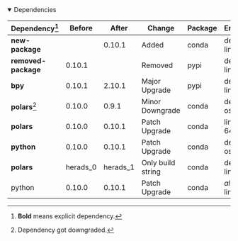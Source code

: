 <details open>
<summary>Dependencies</summary>

|Dependency[^1]|Before|After|Change|Package|Environments|
|-|-|-|-|-|-|
|**new-package**||0.10.1|Added|conda|default on linux-64|
|**removed-package**|0.10.1||Removed|pypi|default on linux-64|
|**bpy**|0.10.1|2.10.1|Major Upgrade|pypi|default on linux-64|
|**polars**[^2]|0.10.0|0.9.1|Minor Downgrade|conda|default on osx-arm64|
|**polars**|0.10.0|0.10.1|Patch Upgrade|conda|lint on linux-64|
|**python**|0.10.0|0.10.1|Patch Upgrade|conda|default on osx-arm64|
|**polars**|herads_0|herads_1|Only build string|conda|default on linux-64|
|python|0.10.0|0.10.1|Patch Upgrade|conda|*all envs* on linux-64|

</details>

[^1]: **Bold** means explicit dependency.
[^2]: Dependency got downgraded.

